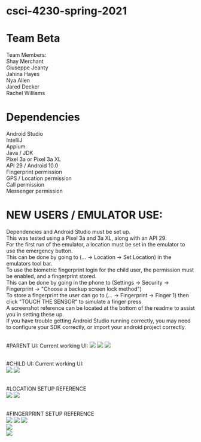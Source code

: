 # csci-4230-spring-2021
# Team Beta

Team Members: <br>
Shay Merchant <br> Giuseppe Jeanty <br> Jahina Hayes <br> Nya Allen <br> Jared Decker <br> Rachel Williams

# Dependencies 
Android Studio <br>
IntelliJ<br>
Appium.<br>
Java / JDK <br>
Pixel 3a or Pixel 3a XL<br>
API 29 / Android 10.0<br>
Fingerprint permission<br>
GPS / Location permission<br>
Call permission<br>
Messenger permission<br>




# NEW USERS / EMULATOR USE:
Dependencies and Android Studio must be set up.<br>
This was tested using a Pixel 3a and 3a XL, along with an API 29. <br>
For the first run of the emulator, a location must be set in the emulator to use the emergency button.<br>
This can be done by going to (... -> Location -> Set Location) in the emulators tool bar.<br>
To use the biometric fingerprint login for the child user, the permission must be enabled, and a fingerprint stored.<br>
This can be done by going in the phone to (Settings -> Security -> Fingerprint -> "Choose a backup screen lock method")<br>
To store a fingerprint the user can go to (... -> Fingerprint -> Finger 1) then click "TOUCH THE SENSOR" to simulate a finger press <br>
A screenshot reference can be located at the bottom of the readme to assist you in setting these up.<br>
If you have trouble getting Android Studio running correctly, you may need to configure your SDK correctly,
or import your android project correctly.<br><br>




#PARENT UI:
Current working UI:
![](screenshots/working_ui_parent.JPG)
![](screenshots/working_ui_parent2.JPG)
![](screenshots/working_ui_parent3.JPG)
<br><br>

#CHILD UI:
Current working UI:
<br>
![](screenshots/working_ui_child.JPG)
![](screenshots/working_ui_child2.JPG)
<br><br>


#LOCATION SETUP REFERENCE
<br>
![](screenshots/toolbar.JPG)
![](screenshots/working_ui.JPG)
<br><br>




#FINGERPRINT SETUP REFERENCE
<br>
![](screenshots/fingerprint_settings1.JPG)
![](screenshots/fingerprint_settings2.JPG)
![](screenshots/fingerprint_settings3.JPG)
<br>
![](screenshots/toolbar.JPG)
<br>
![](screenshots/fingerprint.JPG)
<br><br>